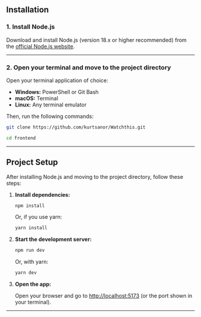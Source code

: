 ## Installation

### 1. Install Node.js

Download and install Node.js (version 18.x or higher recommended) from the [official Node.js website](https://nodejs.org/).

---

### 2. Open your terminal and move to the project directory

Open your terminal application of choice:

- **Windows:** PowerShell or Git Bash
- **macOS:** Terminal
- **Linux:** Any terminal emulator

Then, run the following commands:

```bash
git clone https://github.com/kurtsanor/Watchthis.git
```

```bash
cd frontend
```

---

## Project Setup

After installing Node.js and moving to the project directory, follow these steps:

1. **Install dependencies:**
   ```bash
   npm install
   ```
   Or, if you use yarn:
   ```bash
   yarn install
   ```

2. **Start the development server:**
   ```bash
   npm run dev
   ```
   Or, with yarn:
   ```bash
   yarn dev
   ```

3. **Open the app:**

   Open your browser and go to [http://localhost:5173](http://localhost:5173) (or the port shown in your terminal).

---

